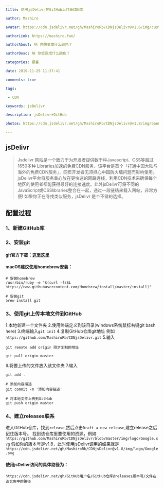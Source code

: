 ```yaml
---
title: 使用jsDelivr在GitHub上打造CDN库

author: Mashiro

avatar: https://cdn.jsdelivr.net/gh/MashiroRb/CDNjsDelivr@v1.6/img/custom/Avatar.png

authorLink: https://mashiro.fun/

authorAbout: 呐 你想变成什么颜色？

authorDesc: 呐 你想变成什么颜色？

categories: 极客

date: 2019-11-25 11:37:41

comments: true

tags: 

 - CDN

keywords: jsDelivr

description: jsDelivr+GitHub

photos: https://cdn.jsdelivr.net/gh/MashiroRb/CDNjsDelivr@v1.8/img/banner/tqzz.jpg

---
```




## jsDelivr

> Jsdelivr 网站是一个致力于为开发者提供数千种Javascript、CSS等超过1650多种 Libraries加速的免费CDN服务，该平台是首个「打通中国大陆与海外的免费CDN服务」，网页开发者无须担心中国防火墙问题而影响使用。 
jsDelivr平台将服务重心放在更快速的网路连线，利用CDN技术来确保每个地区的使用者都能获得最好的连接速度。此外jsDelivr可将不同的JavaScript或CSSlibraries整合在一起，通过一段链结来载入网站，非常方便!
> 如果你正在寻找类似服务，jsDelivr 是个不错的选择。

## 配置过程

### 1、新建GitHub库

### 2、安装git
#### git官方下载：[这里这里](https://git-scm.com/)
#### macOS建议使用homebrew安装：
```git
# 安装homebrew
/usr/bin/ruby -e "$(curl -fsSL https://raw.githubusercontent.com/Homebrew/install/master/install)"

# 安装git
brew install git
```

### 3、使用git上传本地文件到GitHub
1.本地新建一个文件夹
2.使用终端定义到该目录(windows系统鼠标右键git bash here)
3.终端输入`git init`
4.复制GitHub仓库git地址
例如`https://github.com/MashiroRb/CDNjsDelivr.git`
5.输入
```git
git remote add origin 刚才复制的地址

git pull origin master
```
6.将要上传的文件放入该文件夹
7.输入
```git
git add .

# 添加内容描述
git commit -m '添加内容描述'

# 将本地文件上传到GitHub
git push origin master
```
### 4、建立releases联系
进入GitHub仓库，找到`release`,然后点击`Draft a new release`,建立release之后记住版本号。
找到该仓库里要使用的资源，例如`https://github.com/MashiroRb/CDNjsDelivr/blob/master/img/logo/Google.svg`
假如你的版本号是v1.8，此时使用jsDelivr调用的结果就是`https://cdn.jsdelivr.net/gh/MashiroRb/CDNjsDelivr@v1.8/img/logo/Google.svg`
#### 使用jsDelivr访问的具体路径为：
```git
https://cdn.jsdelivr.net/gh/GitHub用户名/GitHub仓库@releases版本号/文件在该仓库中的路径
```

